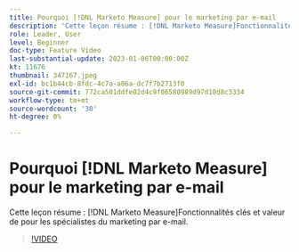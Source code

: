 ```yaml
---
title: Pourquoi [!DNL Marketo Measure] pour le marketing par e-mail
description: 'Cette leçon résume : [!DNL Marketo Measure]Fonctionnalités clés et valeur de pour les spécialistes du marketing par e-mail.'
role: Leader, User
level: Beginner
doc-type: Feature Video
last-substantial-update: 2023-01-06T00:00:00Z
kt: 11676
thumbnail: 347167.jpeg
exl-id: bc1b44cb-8fdc-4c7a-a06a-dc7f7b2713f0
source-git-commit: 772ca501ddfe02d4c9f06580989d97d10d8c3334
workflow-type: tm+mt
source-wordcount: '30'
ht-degree: 0%

---
```


# Pourquoi [!DNL Marketo Measure] pour le marketing par e-mail

Cette leçon résume : [!DNL Marketo Measure]Fonctionnalités clés et valeur de pour les spécialistes du marketing par e-mail.

>[!VIDEO](https://video.tv.adobe.com/v/347167/?quality=12&learn=on)
